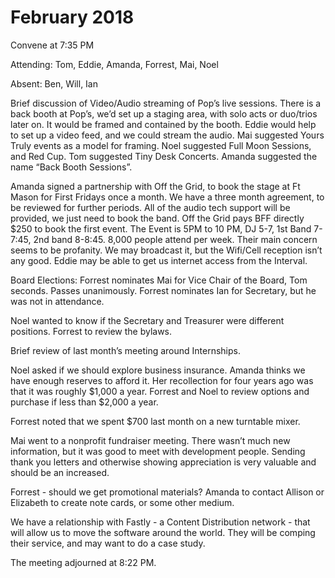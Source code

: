 # February 2018

Convene at 7:35 PM

Attending: Tom, Eddie, Amanda, Forrest, Mai, Noel

Absent: Ben, Will, Ian

Brief discussion of Video/Audio streaming of Pop’s live sessions. There is a back booth at Pop’s, we’d set up a staging area, with solo acts or duo/trios later on. It would be framed and contained by the booth. Eddie would help to set up a video feed, and we could stream the audio. Mai suggested Yours Truly events as a model for framing. Noel suggested Full Moon Sessions, and Red Cup. Tom suggested Tiny Desk Concerts. Amanda suggested the name “Back Booth Sessions”.

Amanda signed a partnership with Off the Grid, to book the stage at Ft Mason for First Fridays once a month. We have a three month agreement, to be reviewed for further periods. All of the audio tech support will be provided, we just need to book the band. Off the Grid pays BFF directly $250 to book the first event. The Event is 5PM to 10 PM, DJ 5-7, 1st Band 7-7:45, 2nd band 8-8:45. 8,000 people attend per week. Their main concern seems to be profanity. We may broadcast it, but the Wifi/Cell reception isn’t any good. Eddie may be able to get us internet access from the Interval.

Board Elections: Forrest nominates Mai for Vice Chair of the Board, Tom seconds. Passes unanimously. Forrest nominates Ian for Secretary, but he was not in attendance.

Noel wanted to know if the Secretary and Treasurer were different positions. Forrest to review the bylaws.

Brief review of last month’s meeting around Internships.

Noel asked if we should explore business insurance. Amanda thinks we have enough reserves to afford it. Her recollection for four years ago was that it was roughly $1,000 a year. Forrest and Noel to review options and purchase if less than $2,000 a year.

Forrest noted that we spent $700 last month on a new turntable mixer.

Mai went to a nonprofit fundraiser meeting. There wasn’t much new information, but it was good to meet with development people. Sending thank you letters and otherwise showing appreciation is very valuable and should be an increased.

Forrest - should we get promotional materials? Amanda to contact Allison or Elizabeth to create note cards, or some other medium.

We have a relationship with Fastly - a Content Distribution network - that will allow us to move the software around the world. They will be comping their service, and may want to do a case study.

The meeting adjourned at 8:22 PM.


